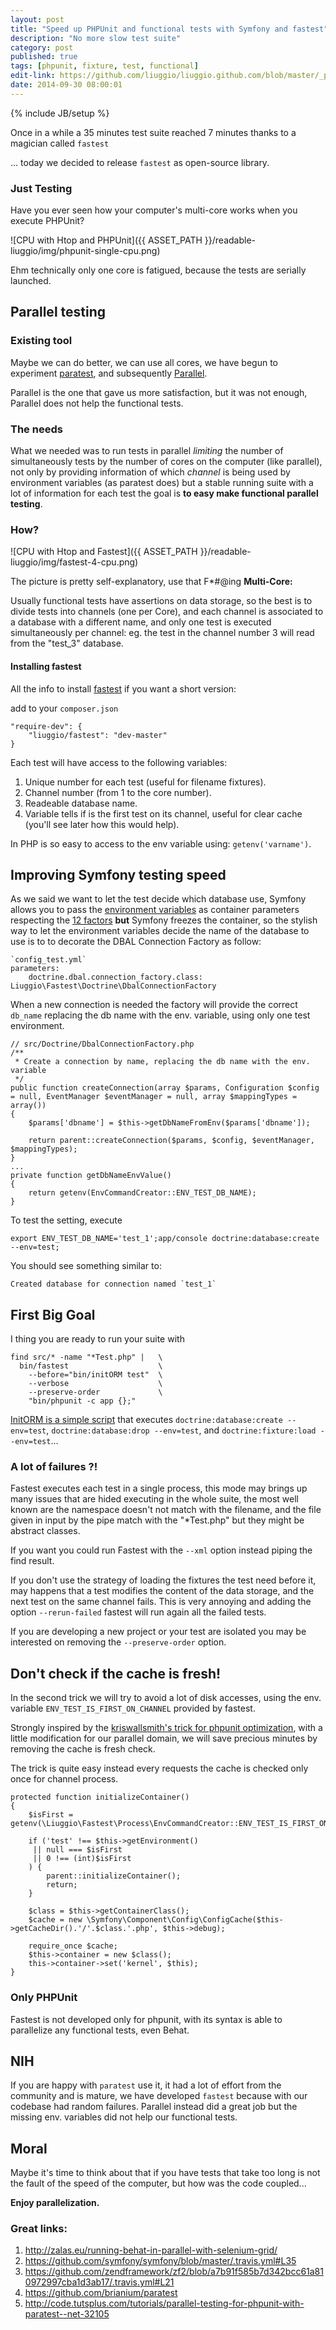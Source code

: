 ```yaml
---
layout: post
title: "Speed up PHPUnit and functional tests with Symfony and fastest"
description: "No more slow test suite"
category: post
published: true
tags: [phpunit, fixture, test, functional]
edit-link: https://github.com/liuggio/liuggio.github.com/blob/master/_posts/2014-09-24-speedup-symfony-functional-tests-phpunit.md
date: 2014-09-30 08:00:01
---
```

{% include JB/setup %}

Once in a while a 35 minutes test suite reached 7 minutes thanks to a magician called `fastest`

... today we decided to release `fastest` as open-source library.

### Just Testing

Have you ever seen how your computer's multi-core works when you execute PHPUnit? 

![CPU with Htop and PHPUnit]({{ ASSET_PATH }}/readable-liuggio/img/phpunit-single-cpu.png)

Ehm technically only one core is fatigued, because the tests are serially launched.

## Parallel testing

### Existing tool

Maybe we can do better, we can use all cores, we have begun to experiment [paratest](https://github.com/brianium/paratest), and subsequently 
[Parallel](https://github.com/grosser/parallel). 

Parallel is the one that gave us more satisfaction, but it was not enough, Parallel does not help the functional tests.

### The needs

What we needed was to run tests in parallel *limiting* the number of simultaneously tests by the number of cores on the computer (like parallel), not only by providing information of which *channel* is being used by environment variables (as paratest does) but a stable running suite with a lot of information for each test the goal is **to easy make functional parallel testing**.

### How?

![CPU with Htop and Fastest]({{ ASSET_PATH }}/readable-liuggio/img/fastest-4-cpu.png)

The picture is pretty self-explanatory, use that F*#@ing **Multi-Core:**

Usually functional tests have assertions on data storage, so the best is to divide tests into channels (one per Core), and each channel is associated to a database with a different name, and only one test is executed simultaneously per channel:
eg. the test in the channel number 3 will read from the "test_3" database.

#### Installing fastest

All the info to install [fastest](git@github.com:liuggio/fastest.git) if you want a short version:

add to your `composer.json`

    "require-dev": {
        "liuggio/fastest": "dev-master"
    }


Each test will have access to the following variables:

1. Unique number for each test (useful for filename fixtures).
2. Channel number (from 1 to the core number).
3. Readeable database name.
4. Variable tells if is the first test on its channel, useful for clear cache (you'll see later how this would help).

In PHP is so easy to access to the env variable using: `getenv('varname')`.

## Improving Symfony testing speed

As we said we want to let the test decide which database use, Symfony allows you to pass the [environment variables](http://symfony.com/doc/current/cookbook/configuration/external_parameters.html) as container parameters respecting the [12 factors](http://12factor.net/config) **but** Symfony freezes the container, so the stylish way to let the environment variables decide the name of the database to use is to to decorate the DBAL Connection Factory as follow:

    `config_test.yml`
    parameters:
        doctrine.dbal.connection_factory.class: Liuggio\Fastest\Doctrine\DbalConnectionFactory

When a new connection is needed the factory will provide the correct `db_name` replacing the db name with the env. variable, using only one test environment.

    // src/Doctrine/DbalConnectionFactory.php
    /**
     * Create a connection by name, replacing the db name with the env. variable
     */
    public function createConnection(array $params, Configuration $config = null, EventManager $eventManager = null, array $mappingTypes = array())
    {
        $params['dbname'] = $this->getDbNameFromEnv($params['dbname']);

        return parent::createConnection($params, $config, $eventManager, $mappingTypes);
    }
    ...
    private function getDbNameEnvValue()
    {
        return getenv(EnvCommandCreator::ENV_TEST_DB_NAME);
    }

 
To test the setting, execute 

`export ENV_TEST_DB_NAME='test_1';app/console doctrine:database:create --env=test;`

You should see something similar to:

    Created database for connection named `test_1`

## First Big Goal

I thing you are ready to run your suite with

    find src/* -name "*Test.php" |   \
      bin/fastest                    \
        --before="bin/initORM test"  \
        --verbose                    \
        --preserve-order             \
        "bin/phpunit -c app {};"

[InitORM is a simple script](https://gist.github.com/liuggio/e927a86c8fa4dadbe828) that executes `doctrine:database:create --env=test`, `doctrine:database:drop --env=test`, and `doctrine:fixture:load --env=test`...

### A lot of failures ?!

Fastest executes each test in a single process, this mode may brings up many issues that are hided executing in the whole suite, the most well known are the namespace doesn't not match with the filename, and the file given in input by the pipe match with the "*Test.php" but they might be abstract classes.

If you want you could run Fastest with the `--xml` option instead piping the find result.

If you don't use the strategy of loading the fixtures the test need before it, may happens that a test modifies the content of the data storage, and the next test on the same channel fails.
This is very annoying and adding the option `--rerun-failed` fastest will run again all the failed tests.

If you are developing a new project or your test are isolated you may be interested on removing the `--preserve-order` option.

## Don't check if the cache is fresh! 

In the second trick we will try to avoid a lot of disk accesses, using the env. variable `ENV_TEST_IS_FIRST_ON_CHANNEL` provided by fastest.

Strongly inspired by the [kriswallsmith's trick for phpunit optimization](http://kriswallsmith.net/post/27979797907/get-fast-an-easy-symfony2-phpunit-optimization), with a little modification for our parallel domain, we will save precious minutes by removing the cache is fresh check.

The trick is quite easy instead every requests the cache is checked only once for channel process.

    protected function initializeContainer()
    {   
        $isFirst = getenv(\Liuggio\Fastest\Process\EnvCommandCreator::ENV_TEST_IS_FIRST_ON_ITS_THREAD);

        if ('test' !== $this->getEnvironment()
         || null === $isFirst
         || 0 !== (int)$isFirst
        ) {
            parent::initializeContainer();
            return;
        }

        $class = $this->getContainerClass();
        $cache = new \Symfony\Component\Config\ConfigCache($this->getCacheDir().'/'.$class.'.php', $this->debug);

        require_once $cache;
        $this->container = new $class();
        this->container->set('kernel', $this);   
    }

### Only PHPUnit

Fastest is not developed only for phpunit, with its syntax is able to parallelize any functional tests, even Behat.

## NIH

If you are happy with `paratest` use it, it had a lot of effort from the community and is mature, we have developed `fastest` because with our codebase had random failures. Parallel instead did a great job but the missing env. variables did not help our  functional tests. 

## Moral

Maybe it's time to think about that if you have tests that take too long is not the fault of the speed of the computer, but how was the code coupled...

 


**Enjoy parallelization.**

### Great links:
    
1. http://zalas.eu/running-behat-in-parallel-with-selenium-grid/
2. https://github.com/symfony/symfony/blob/master/.travis.yml#L35
3. https://github.com/zendframework/zf2/blob/a7b91f585b7d342bcc61a810972997cba1d3ab17/.travis.yml#L21
4. https://github.com/brianium/paratest
5. http://code.tutsplus.com/tutorials/parallel-testing-for-phpunit-with-paratest--net-32105